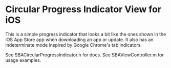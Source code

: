 
# Circular Progress Indicator View for iOS

This is a simple progress indicator that looks a bit like the ones shown in the 
iOS App Store app when downloading an app or update. It also has an indeterminate 
mode inspired by Google Chrome's tab indicators.

See SBACircularProgressIndicator.h for docs. See SBAViewController.m for usage 
examples.
